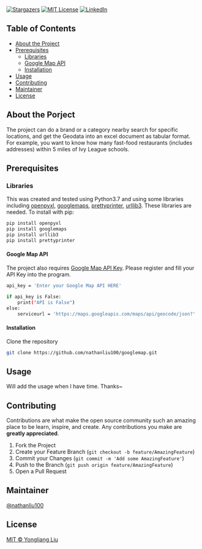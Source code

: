 
<!-- PROJECT SHIELDS -->
[![Stargazers][stars-shield]][stars-url]
[![MIT License][license-shield]][license-url]
[![LinkedIn][linkedin-shield]][linkedin-url]

<!-- TABLE OF CONTENTS -->
## Table of Contents
* [About the Project](#about-the-project)
* [Prerequisites](#prerequisites)
  * [Libraries](#libraries)
  * [Google Map API](#google-map-api)
  * [Installation](#installation)
* [Usage](#Usage)
* [Contributing](#contributing)
* [Maintainer](#maintainer)
* [License](#license)

<!-- ABOUT THE PROJECT -->
## About the Porject

The project can do a brand or a category nearby search for specific locations, and get the Geodata into an excel document as tabular format. For example, you want to know how many fast-food restaurants (includes addresses) within 5 miles of Ivy League schools.

<!-- PREREQUISITES -->
## Prerequisites
### Libraries
This was created and tested using Python3.7 and using some libraries including [openpyxl](https://openpyxl.readthedocs.io/), [googlemaps](https://github.com/googlemaps/google-maps-services-python), [prettyprinter](https://github.com/tommikaikkonen/prettyprinter), [urllib3](https://urllib3.readthedocs.io). These libraries are needed. To install with pip:

```bash
pip install openpyxl
pip install googlemaps
pip install urllib3
pip install prettyprinter
```
#### Google Map API
The project also requires [Google Map API Key](https://developers.google.com/maps). Please register and fill your API Key into the program.

```bash
api_key = 'Enter your Google Map API HERE'

if api_key is False:
    print("API is False")
else:
    serviceurl = 'https://maps.googleapis.com/maps/api/geocode/json?'
```

#### Installation
Clone the repository
```sh
git clone https://github.com/nathanliu100/googlemap.git
```

<!-- USAGE -->
## Usage

Will add the usage when I have time. Thanks~




<!-- CONTRIBUTING & MANINTAINER -->
## Contributing

Contributions are what make the open source community such an amazing place to be learn, inspire, and create. Any contributions you make are **greatly appreciated**.

1. Fork the Project
2. Create your Feature Branch (`git checkout -b feature/AmazingFeature`)
3. Commit your Changes (`git commit -m 'Add some AmazingFeature'`)
4. Push to the Branch (`git push origin feature/AmazingFeature`)
5. Open a Pull Request

## Maintainer
[@nathanliu100](https://github.com/nathanliu100/)

## License
[MIT © Yongliang Liu](https://github.com/nathanliu100/googlemap/blob/master/LICENSE)


<!-- MARKDOWN LINKS & IMAGES -->
<!-- https://www.markdownguide.org/basic-syntax/#reference-style-links -->
[stars-shield]: https://img.shields.io/github/stars/nathanliu100/googlemap?style=flat-square
[stars-url]: https://github.com/nathanliu100/googlemap/stargazers
[license-shield]: https://img.shields.io/github/license/othneildrew/Best-README-Template.svg?style=flat-square
[license-url]: https://github.com/nathanliu100/googlemap/blob/master/LICENSE
[linkedin-shield]: https://img.shields.io/badge/-LinkedIn-black.svg?style=flat-square&logo=linkedin&colorB=555
[linkedin-url]: https://www.linkedin.com/in/yongliangliu/
